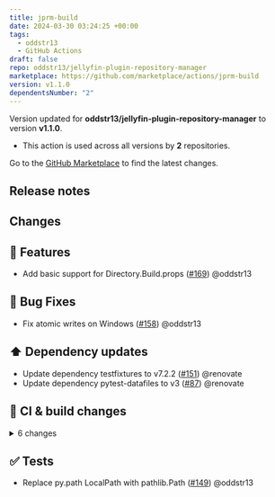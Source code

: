 ```yaml
---
title: jprm-build
date: 2024-03-30 03:24:25 +00:00
tags:
  - oddstr13
  - GitHub Actions
draft: false
repo: oddstr13/jellyfin-plugin-repository-manager
marketplace: https://github.com/marketplace/actions/jprm-build
version: v1.1.0
dependentsNumber: "2"
---
```



Version updated for **oddstr13/jellyfin-plugin-repository-manager** to version **v1.1.0**.
- This action is used across all versions by **2** repositories.

Go to the [GitHub Marketplace](https://github.com/marketplace/actions/jprm-build) to find the latest changes.

## Release notes

## Changes

## :rocket: Features

- Add basic support for Directory.Build.props ([#169](https://github.com/oddstr13/jellyfin-plugin-repository-manager/pull/169)) @oddstr13

## :bug: Bug Fixes

- Fix atomic writes on Windows ([#158](https://github.com/oddstr13/jellyfin-plugin-repository-manager/pull/158)) @oddstr13

## :arrow_up: Dependency updates

- Update dependency testfixtures to v7.2.2 ([#151](https://github.com/oddstr13/jellyfin-plugin-repository-manager/pull/151)) @renovate
- Update dependency pytest-datafiles to v3 ([#87](https://github.com/oddstr13/jellyfin-plugin-repository-manager/pull/87)) @renovate

## :construction_worker: CI & build changes

<details>
<summary>6 changes</summary>

- Update actions/setup-dotnet action to v4 ([#154](https://github.com/oddstr13/jellyfin-plugin-repository-manager/pull/154)) @renovate
- Update github/codeql-action action to v3 ([#159](https://github.com/oddstr13/jellyfin-plugin-repository-manager/pull/159)) @renovate
- Update actions/setup-python action to v5 ([#155](https://github.com/oddstr13/jellyfin-plugin-repository-manager/pull/155)) @renovate
- Update pypa/gh-action-pypi-publish action to v1.8.11 ([#153](https://github.com/oddstr13/jellyfin-plugin-repository-manager/pull/153)) @renovate
- Add support for Python 3.12 ([#152](https://github.com/oddstr13/jellyfin-plugin-repository-manager/pull/152)) @oddstr13
- Update release-drafter/release-drafter action to v5.25.0 ([#150](https://github.com/oddstr13/jellyfin-plugin-repository-manager/pull/150)) @renovate
</details>

## :white_check_mark: Tests

- Replace py.path LocalPath with pathlib.Path ([#149](https://github.com/oddstr13/jellyfin-plugin-repository-manager/pull/149)) @oddstr13

